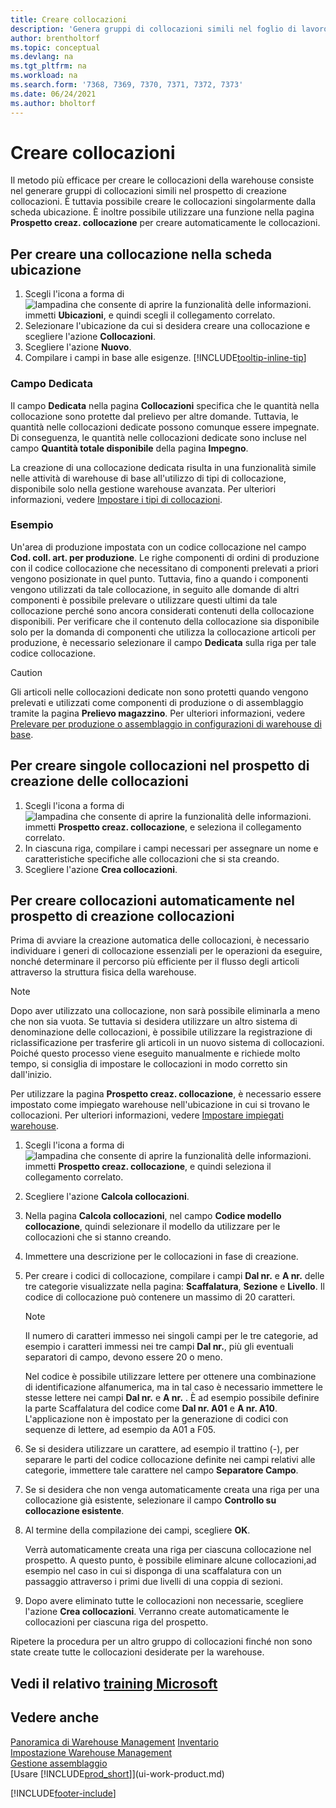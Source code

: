 ```yaml
---
title: Creare collocazioni
description: 'Genera gruppi di collocazioni simili nel foglio di lavoro per la creazione di collocazioni, crea le collocazioni singolarmente nella scheda ubicazione o automaticamente nel foglio di lavoro per la creazione di collocazioni.'
author: brentholtorf
ms.topic: conceptual
ms.devlang: na
ms.tgt_pltfrm: na
ms.workload: na
ms.search.form: '7368, 7369, 7370, 7371, 7372, 7373'
ms.date: 06/24/2021
ms.author: bholtorf
---
```

# Creare collocazioni

Il metodo più efficace per creare le collocazioni della warehouse consiste nel generare gruppi di collocazioni simili nel prospetto di creazione collocazioni. È tuttavia possibile creare le collocazioni singolarmente dalla scheda ubicazione. È inoltre possibile utilizzare una funzione nella pagina **Prospetto creaz. collocazione** per creare automaticamente le collocazioni.  

## Per creare una collocazione nella scheda ubicazione

1.  Scegli l'icona a forma di ![lampadina che consente di aprire la funzionalità delle informazioni.](media/ui-search/search_small.png "Dimmi cosa vuoi fare") immetti **Ubicazioni**, e quindi scegli il collegamento correlato.  
2.  Selezionare l'ubicazione da cui si desidera creare una collocazione e scegliere l'azione **Collocazioni**.  
3. Scegliere l'azione **Nuovo**.
4. Compilare i campi in base alle esigenze. [!INCLUDE[tooltip-inline-tip](includes/tooltip-inline-tip_md.md)]

### Campo Dedicata

Il campo **Dedicata** nella pagina **Collocazioni** specifica che le quantità nella collocazione sono protette dal prelievo per altre domande. Tuttavia, le quantità nelle collocazioni dedicate possono comunque essere impegnate. Di conseguenza, le quantità nelle collocazioni dedicate sono incluse nel campo **Quantità totale disponibile** della pagina **Impegno**.

La creazione di una collocazione dedicata risulta in una funzionalità simile nelle attività di warehouse di base all'utilizzo di tipi di collocazione, disponibile solo nella gestione warehouse avanzata. Per ulteriori informazioni, vedere [Impostare i tipi di collocazioni](warehouse-how-to-set-up-bin-types.md).

### Esempio

Un'area di produzione impostata con un codice collocazione nel campo **Cod. coll. art. per produzione**. Le righe componenti di ordini di produzione con il codice collocazione che necessitano di componenti prelevati a priori vengono posizionate in quel punto. Tuttavia, fino a quando i componenti vengono utilizzati da tale collocazione, in seguito alle domande di altri componenti è possibile prelevare o utilizzare questi ultimi da tale collocazione perché sono ancora considerati contenuti della collocazione disponibili. Per verificare che il contenuto della collocazione sia disponibile solo per la domanda di componenti che utilizza la collocazione articoli per produzione, è necessario selezionare il campo **Dedicata** sulla riga per tale codice collocazione.

> [!Caution]
> Gli articoli nelle collocazioni dedicate non sono protetti quando vengono prelevati e utilizzati come componenti di produzione o di assemblaggio tramite la pagina **Prelievo magazzino**. Per ulteriori informazioni, vedere [Prelevare per produzione o assemblaggio in configurazioni di warehouse di base](warehouse-how-to-pick-for-production.md).

## Per creare singole collocazioni nel prospetto di creazione delle collocazioni

1.  Scegli l'icona a forma di ![lampadina che consente di aprire la funzionalità delle informazioni.](media/ui-search/search_small.png "Dimmi cosa vuoi fare") immetti **Prospetto creaz. collocazione**, e seleziona il collegamento correlato.  
2.  In ciascuna riga, compilare i campi necessari per assegnare un nome e caratteristiche specifiche alle collocazioni che si sta creando.  
3.  Scegliere l'azione **Crea collocazioni**.  

## Per creare collocazioni automaticamente nel prospetto di creazione collocazioni

Prima di avviare la creazione automatica delle collocazioni, è necessario individuare i generi di collocazione essenziali per le operazioni da eseguire, nonché determinare il percorso più efficiente per il flusso degli articoli attraverso la struttura fisica della warehouse.  

> [!NOTE]  
> Dopo aver utilizzato una collocazione, non sarà possibile eliminarla a meno che non sia vuota. Se tuttavia si desidera utilizzare un altro sistema di denominazione delle collocazioni, è possibile utilizzare la registrazione di riclassificazione per trasferire gli articoli in un nuovo sistema di collocazioni. Poiché questo processo viene eseguito manualmente e richiede molto tempo, si consiglia di impostare le collocazioni in modo corretto sin dall'inizio.  

Per utilizzare la pagina **Prospetto creaz. collocazione**, è necessario essere impostato come impiegato warehouse nell'ubicazione in cui si trovano le collocazioni. Per ulteriori informazioni, vedere [Impostare impiegati warehouse](warehouse-how-to-set-up-warehouse-employees.md).    

1.  Scegli l'icona a forma di ![lampadina che consente di aprire la funzionalità delle informazioni.](media/ui-search/search_small.png "Dimmi cosa vuoi fare") immetti **Prospetto creaz. collocazione**, e quindi seleziona il collegamento correlato.  
2.  Scegliere l'azione **Calcola collocazioni**.
3. Nella pagina **Calcola collocazioni**, nel campo **Codice modello collocazione**, quindi selezionare il modello da utilizzare per le collocazioni che si stanno creando.
4.  Immettere una descrizione per le collocazioni in fase di creazione.  
5.  Per creare i codici di collocazione, compilare i campi **Dal nr.** e **A nr.** delle tre categorie visualizzate nella pagina: **Scaffalatura**, **Sezione** e **Livello**. Il codice di collocazione può contenere un massimo di 20 caratteri.  

    > [!NOTE]  
    >  Il numero di caratteri immesso nei singoli campi per le tre categorie, ad esempio i caratteri immessi nei tre campi **Dal nr.**, più gli eventuali separatori di campo, devono essere 20 o meno.  

     Nel codice è possibile utilizzare lettere per ottenere una combinazione di identificazione alfanumerica, ma in tal caso è necessario immettere le stesse lettere nei campi **Dal nr.** e **A nr.** . È ad esempio possibile definire la parte Scaffalatura del codice come **Dal nr. A01** e **A nr. A10**. L'applicazione non è impostato per la generazione di codici con sequenze di lettere, ad esempio da A01 a F05.  

6.  Se si desidera utilizzare un carattere, ad esempio il trattino (-), per separare le parti del codice collocazione definite nei campi relativi alle categorie, immettere tale carattere nel campo **Separatore Campo**.  
7.  Se si desidera che non venga automaticamente creata una riga per una collocazione già esistente, selezionare il campo **Controllo su collocazione esistente**.  
8. Al termine della compilazione dei campi, scegliere **OK**.

    Verrà automaticamente creata una riga per ciascuna collocazione nel prospetto. A questo punto, è possibile eliminare alcune collocazioni,ad esempio nel caso in cui si disponga di una scaffalatura con un passaggio attraverso i primi due livelli di una coppia di sezioni.  

9. Dopo avere eliminato tutte le collocazioni non necessarie, scegliere l'azione **Crea collocazioni**. Verranno create automaticamente le collocazioni per ciascuna riga del prospetto.  

Ripetere la procedura per un altro gruppo di collocazioni finché non sono state create tutte le collocazioni desiderate per la warehouse.  

## Vedi il relativo [training Microsoft](/training/modules/create-new-bins/)

## Vedere anche

[Panoramica di Warehouse Management](design-details-warehouse-management.md)
[Inventario](inventory-manage-inventory.md)  
[Impostazione Warehouse Management](warehouse-setup-warehouse.md)  
[Gestione assemblaggio](assembly-assemble-items.md)  
[Usare [!INCLUDE[prod_short](includes/prod_short.md)]](ui-work-product.md)


[!INCLUDE[footer-include](includes/footer-banner.md)]

